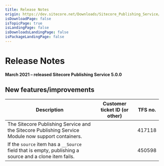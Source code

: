 ```yaml
---
title: Release Notes
origin: https://dev.sitecore.net/Downloads/Sitecore_Publishing_Service/5x/Sitecore_Publishing_Service_500/Release_Notes
isDownloadPage: false
isTopicPage: true
isLandingPage: false
isDownloadsLandingPage: false
isPackageLandingPage: false
---
```


# Release Notes

**March 2021 – released Sitecore Publishing Service 5.0.0**

## New features/improvements

 | Description | Customer ticket ID (or other) | TFS no. |
 | --- | --- | --- |
 | The Sitecore Publishing Service and the Sitecore Publishing Service Module now ​support containers. |  | 417118 |
 | If the `source` item has a `__Source` field that is empty, ​publishing a source and a clone item fails. |  | 450598 |